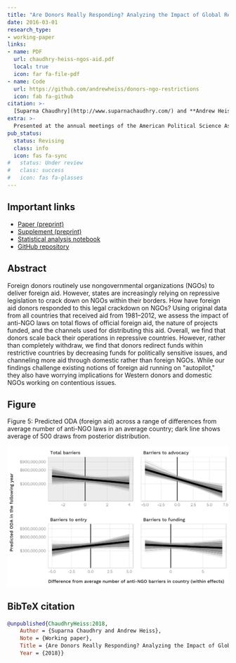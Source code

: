 ```yaml
---
title: "Are Donors Really Responding? Analyzing the Impact of Global Restrictions on NGOs"
date: 2016-03-01
research_type:
- working-paper
links:
- name: PDF
  url: chaudhry-heiss-ngos-aid.pdf
  local: true
  icon: far fa-file-pdf
- name: Code
  url: https://github.com/andrewheiss/donors-ngo-restrictions
  icon: fab fa-github
citation: >-
  [Suparna Chaudhry](http://www.suparnachaudhry.com/) and **Andrew Heiss**, “Are Donors Really Responding? Analyzing the Impact of Global Restrictions on NGOs”
extra: >-
  Presented at the annual meetings of the American Political Science Association (APSA), Boston, Massachusetts, August 2018; and the International Studies Association (ISA), Baltimore, Maryland, February 2017
pub_status: 
  status: Revising
  class: info
  icon: fas fa-sync
#   status: Under review
#   class: success
#   icon: fas fa-glasses
---
```


## Important links

- [Paper (preprint)](chaudhry-heiss-ngos-aid.pdf)
- [Supplement (preprint)](chaudhry-heiss-ngos-aid-supplement.pdf)
- [Statistical analysis notebook](https://stats.andrewheiss.com/donors-ngo-restrictions/)
- [GitHub repository](https://github.com/andrewheiss/donors-ngo-restrictions)


## Abstract

Foreign donors routinely use nongovernmental organizations (NGOs) to deliver foreign aid. However, states are increasingly relying on repressive legislation to crack down on NGOs within their borders. How have foreign aid donors responded to this legal crackdown on NGOs? Using original data from all countries that received aid from 1981–2012, we assess the impact of anti-NGO laws on total flows of official foreign aid, the nature of projects funded, and the channels used for distributing this aid. Overall, we find that donors scale back their operations in repressive countries. However, rather than completely withdraw, we find that donors redirect funds within restrictive countries by decreasing funds for politically sensitive issues, and channeling more aid through domestic rather than foreign NGOs. While our findings challenge existing notions of foreign aid running on "autopilot," they also have worrying implications for Western donors and domestic NGOs working on contentious issues.


## Figure

Figure 5: Predicted ODA (foreign aid) across a range of differences from average number of anti-NGO laws in an average country; dark line shows average of 500 draws from posterior distribution.

![Figure 5: Predicted ODA (foreign aid) across a range of differences from average number of anti-NGO laws in an average country; dark line shows average of 500 draws from posterior distribution.](ngos-aid_fig5.png)

## BibTeX citation

```bibtex
@unpublished{ChaudhryHeiss:2018,
    Author = {Suparna Chaudhry and Andrew Heiss},
    Note = {Working paper},
    Title = {Are Donors Really Responding? Analyzing the Impact of Global Restrictions on {NGO}s},
    Year = {2018}}
```
